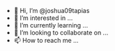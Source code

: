 - 👋 Hi, I’m @joshua09tapias
- 👀 I’m interested in ...
- 🌱 I’m currently learning ...
- 💞️ I’m looking to collaborate on ...
- 📫 How to reach me ...

<!---
joshua09tapias/joshua09tapias is a ✨ special ✨ repository because its `README.md` (this file) appears on your GitHub profile.
You can click the Preview link to take a look at your changes.
--->
